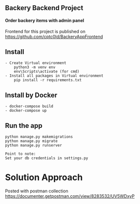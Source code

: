 ## Backery Backend Project

#### Order backery items with admin panel

Frontend for this project is published on https://github.com/cptc0ld/BackeryAppFrontend

## Install

    - Create Virtual environment
        python3 -m venv env
        env\Scripts\activate (for cmd)
    - Install all packages in Virtual environment
        pip install -r requirements.txt

## Install by Docker

    - docker-compose build   
    - docker-compose up

## Run the app
    python manage.py makemigrations
    python manage.py migrate
    python manage.py runserver

```
Point to note:
Set your db credentials in settings.py
```

# Solution Approach

Posted with postman collection  https://documenter.getpostman.com/view/8283532/UV5WDxyP


